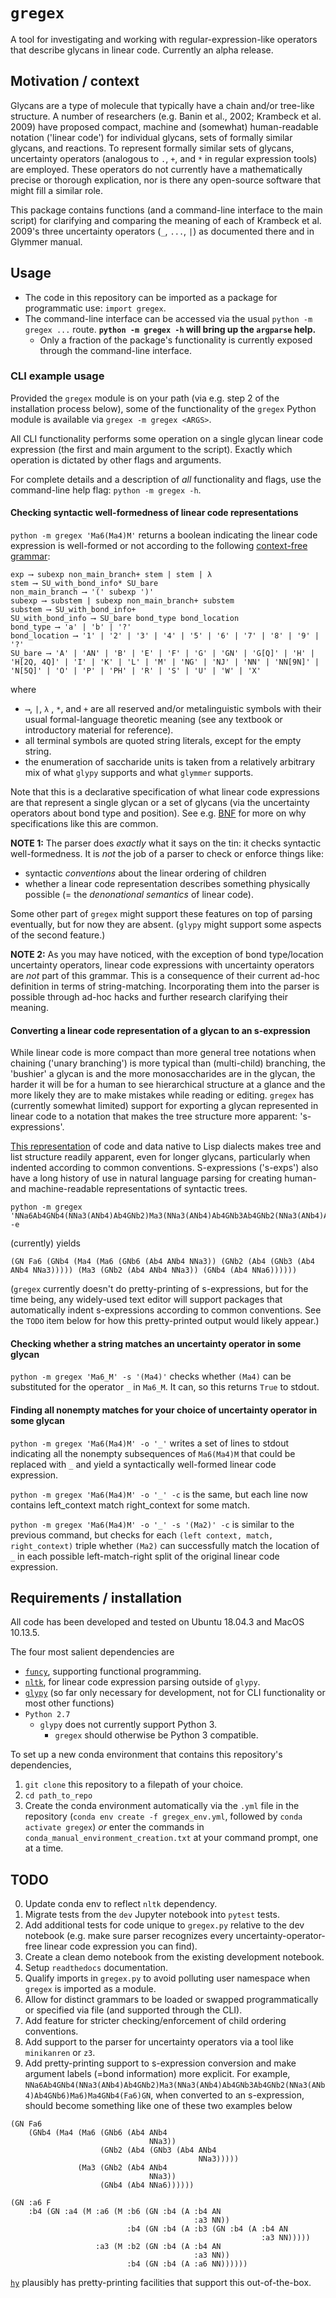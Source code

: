 # `gregex`
A tool for investigating and working with regular-expression-like operators that describe glycans in linear code. Currently an alpha release.

## Motivation / context

Glycans are a type of molecule that typically have a chain and/or tree-like structure. A number of researchers (e.g. Banin et al., 2002; Krambeck et al. 2009) have proposed compact, machine and (somewhat) human-readable notation ('linear code') for individual glycans, sets of formally similar glycans, and reactions. To represent formally similar sets of glycans, uncertainty operators (analogous to `.`, `+`, and `*` in regular expression tools) are employed. These operators do not currently have a mathematically precise or thorough explication, nor is there any open-source software that might fill a similar role.

This package contains functions (and a command-line interface to the main script) for clarifying and comparing the meaning of each of Krambeck et al. 2009's three uncertainty operators (`_`, `...`, `|`) as documented there and in Glymmer manual.

## Usage

 - The code in this repository can be imported as a package for programmatic use: `import gregex`.
 - The command-line interface can be accessed via the usual `python -m gregex ...` route. **`python -m gregex -h` will bring up the `argparse` help.**
    - Only a fraction of the package's functionality is currently exposed through the command-line interface.

### CLI example usage

Provided the `gregex` module is on your path (via e.g. step 2 of the installation process below), some of the functionality of the `gregex` Python module is available via `gregex -m gregex <ARGS>`. 

All CLI functionality performs some operation on a single glycan linear code expression (the first and main argument to the script). Exactly which operation is dictated by other flags and arguments.

For complete details and a description of *all* functionality and flags, use the command-line help flag: `python -m gregex -h`.

#### Checking syntactic well-formedness of linear code representations

`python -m gregex 'Ma6(Ma4)M'` returns a boolean indicating the linear code expression is well-formed or not according to the following [context-free grammar](https://en.wikipedia.org/wiki/Context-free_grammar): 

```
exp ⟶ subexp non_main_branch+ stem | stem | λ
stem ⟶ SU_with_bond_info* SU_bare
non_main_branch ⟶ '(' subexp ')'
subexp ⟶ substem | subexp non_main_branch+ substem
substem ⟶ SU_with_bond_info+
SU_with_bond_info ⟶ SU_bare bond_type bond_location
bond_type ⟶ 'a' | 'b' | '?'
bond_location ⟶ '1' | '2' | '3' | '4' | '5' | '6' | '7' | '8' | '9' | '?'
SU_bare ⟶ 'A' | 'AN' | 'B' | 'E' | 'F' | 'G' | 'GN' | 'G[Q]' | 'H' | 'H[2Q, 4Q]' | 'I' | 'K' | 'L' | 'M' | 'NG' | 'NJ' | 'NN' | 'NN[9N]' | 'N[5Q]' | 'O' | 'P' | 'PH' | 'R' | 'S' | 'U' | 'W' | 'X'
```


where
 - `⟶`, `|`, `λ` , `*`, and `+` are all reserved and/or metalinguistic symbols with their usual formal-language theoretic meaning (see any textbook or introductory material for reference).
 - all terminal symbols are quoted string literals, except for the empty string.
 - the enumeration of saccharide units is taken from a relatively arbitrary mix of what `glypy` supports and what `glymmer` supports.

Note that this is a declarative specification of what linear code expressions are that represent a single glycan or a set of glycans (via the uncertainty operators about bond type and position). See e.g. [BNF](https://en.wikipedia.org/wiki/Backus%E2%80%93Naur_form) for more on why specifications like this are common.

**NOTE 1:** The parser does *exactly* what it says on the tin: it checks syntactic well-formedness. It is *not* the job of a parser to check or enforce things like:
 - syntactic *conventions* about the linear ordering of children
 - whether a linear code representation describes something physically possible (= the *denonational semantics* of linear code).

Some other part of `gregex` might support these features on top of parsing eventually, but for now they are absent. (`glypy` might support some aspects of the second feature.) 

**NOTE 2:** As you may have noticed, with the exception of bond type/location uncertainty operators, linear code expressions with uncertainty operators are *not* part of this grammar. This is a consequence of their current ad-hoc definition in terms of string-matching. Incorporating them into the parser is possible through ad-hoc hacks and further research clarifying their meaning. 

#### Converting a linear code representation of a glycan to an s-expression

While linear code is more compact than more general tree notations when chaining ('unary branching') is more typical than (multi-child) branching, the 'bushier' a glycan is and the more monosaccharides are in the glycan, the harder it will be for a human to see hierarchical structure at a glance and the more likely they are to make mistakes while reading or editing. 
`gregex` has (currently somewhat limited) support for exporting a glycan represented in linear code to a notation that makes the tree structure more apparent: 's-expressions'.

[This representation](https://en.wikipedia.org/wiki/S-expression) of code and data native to Lisp dialects makes tree and list structure readily apparent, even for longer glycans, particularly when indented according to common conventions.
S-expressions ('s-exps') also have a long history of use in natural language parsing for creating human- and machine-readable representations of syntactic trees.

```
python -m gregex 'NNa6Ab4GNb4(NNa3(ANb4)Ab4GNb2)Ma3(NNa3(ANb4)Ab4GNb3Ab4GNb2(NNa3(ANb4)Ab4GNb6)Ma6)Ma4GNb4(Fa6)GN' -e
```

(currently) yields

```
(GN Fa6 (GNb4 (Ma4 (Ma6 (GNb6 (Ab4 ANb4 NNa3)) (GNb2 (Ab4 (GNb3 (Ab4 ANb4 NNa3))))) (Ma3 (GNb2 (Ab4 ANb4 NNa3)) (GNb4 (Ab4 NNa6))))))
```

(`gregex` currently doesn't do pretty-printing of s-expressions, but for the time being, any widely-used text editor will support packages that automatically indent s-expressions according to common conventions. See the `TODO` item below for how this pretty-printed output would likely appear.)

#### Checking whether a string matches an uncertainty operator in some glycan

`python -m gregex 'Ma6_M' -s '(Ma4)'` checks whether `(Ma4)` can be substituted for the operator `_` in `Ma6_M`. It can, so this returns `True` to stdout.

#### Finding all nonempty matches for your choice of uncertainty operator in some glycan

`python -m gregex 'Ma6(Ma4)M' -o '_'` writes a set of lines to stdout indicating all the nonempty subsequences of `Ma6(Ma4)M` that could be replaced with `_` and yield a syntactically well-formed linear code expression.

`python -m gregex 'Ma6(Ma4)M' -o '_' -c` is the same, but each line now contains
	left_context	match	right_context
for some match. 

`python -m gregex 'Ma6(Ma4)M' -o '_' -s '(Ma2)' -c` is similar to the previous command, but checks for each `(left context, match, right_context)` triple whether `(Ma2)` can successfully match the location of `_` in each possible left-match-right split of the original linear code expression.

## Requirements / installation

All code has been developed and tested on Ubuntu 18.04.3 and MacOS 10.13.5.

The four most salient dependencies are
 - [`funcy`](https://funcy.readthedocs.io/en/stable/), supporting functional programming.
 - [`nltk`](https://www.nltk.org/), for linear code expression parsing outside of `glypy`.
 - [`glypy`](https://pythonhosted.org/glypy/) (so far only necessary for development, not for CLI functionality or most other functions)
 - `Python 2.7`
    - `glypy` does not currently support Python 3.
        - `gregex` should otherwise be Python 3 compatible.

To set up a new conda environment that contains this repository's dependencies,
1. `git clone` this repository to a filepath of your choice.
2. `cd path_to_repo`
3. Create the conda environment automatically via the `.yml` file in the repository (`conda env create -f gregex_env.yml`, followed by `conda activate gregex`) *or* enter the commands in `conda_manual_environment_creation.txt` at your command prompt, one at a time.

## TODO

0. Update conda env to reflect `nltk` dependency.
1. Migrate tests from the `dev` Jupyter notebook into `pytest` tests.
2. Add additional tests for code unique to `gregex.py` relative to the dev notebook (e.g. make sure parser recognizes every uncertainty-operator-free linear code expression you can find).
3. Create a clean demo notebook from the existing development notebook.
4. Setup `readthedocs` documentation.
5. Qualify imports in `gregex.py` to avoid polluting user namespace when `gregex` is imported as a module. 
6. Allow for distinct grammars to be loaded or swapped programmatically or specified via file (and supported through the CLI).
7. Add feature for stricter checking/enforcement of child ordering conventions.
8. Add support to the parser for uncertainty operators via a tool like `minikanren` or `z3`.
9. Add pretty-printing support to s-expression conversion and make argument labels (=bond information) more explicit. For example, `NNa6Ab4GNb4(NNa3(ANb4)Ab4GNb2)Ma3(NNa3(ANb4)Ab4GNb3Ab4GNb2(NNa3(ANb4)Ab4GNb6)Ma6)Ma4GNb4(Fa6)GN`, when converted to an s-expression, should become something like one of these two examples below

```
(GN Fa6
    (GNb4 (Ma4 (Ma6 (GNb6 (Ab4 ANb4
                               NNa3))
                    (GNb2 (Ab4 (GNb3 (Ab4 ANb4
                                          NNa3)))))
               (Ma3 (GNb2 (Ab4 ANb4
                               NNa3))
                    (GNb4 (Ab4 NNa6))))))
```

```
(GN :a6 F
    :b4 (GN :a4 (M :a6 (M :b6 (GN :b4 (A :b4 AN
                                         :a3 NN))
                          :b4 (GN :b4 (A :b3 (GN :b4 (A :b4 AN
                                                        :a3 NN)))))
                   :a3 (M :b2 (GN :b4 (A :b4 AN
                                         :a3 NN))
                          :b4 (GN :b4 (A :a6 NN))))))
```

[`hy`](https://docs.hylang.org/en/stable/) plausibly has pretty-printing facilities that support this out-of-the-box.

